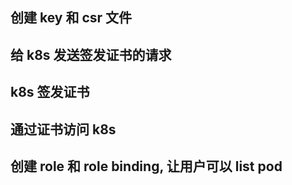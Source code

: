 ## 创建 key 和 csr 文件

## 给 k8s 发送签发证书的请求

## k8s 签发证书

## 通过证书访问 k8s

## 创建 role 和 role binding, 让用户可以 list pod